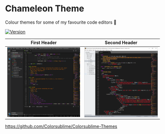 # Chameleon Theme
Colour themes for some of my favourite code editors :art:

[![Version](https://vsmarketplacebadge.apphb.com/version/ifiht.chameleon.svg)](https://marketplace.visualstudio.com/items?itemName=ifiht.chameleon)

First Header | Second Header
:------------: | :-------------:
![Preview](/images/vscode-capture.PNG) | ![Preview](/images/subl-capture.PNG)

https://github.com/Colorsublime/Colorsublime-Themes

